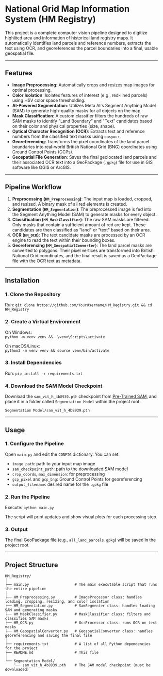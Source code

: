 # National Grid Map Information System (HM Registry)

This project is a complete computer vision pipeline designed to digitize highlited area and information of historical land registry maps. It automatically identifies land parcels and reference numbers, extracts the text using OCR, and georeferences the parcel boundaries into a final, usable geospatial file.

---

## Features

- **Image Preprocessing**: Automatically crops and resizes map images for optimal processing.
- **Color Isolation**: Isolates features of interest (e.g., red-lined parcels) using HSV color space thresholding.
- **AI-Powered Segmentation**: Utilizes Meta AI's Segment Anything Model (SAM) to generate high-quality masks for all objects on the map.
- **Mask Classification**: A custom classifier filters the hundreds of raw SAM masks to identify "Land Boundary" and "Text" candidates based on their color and physical properties (size, shape).
- **Optical Character Recognition (OCR)**: Extracts text and reference numbers from the classified text masks using `easyocr`.
- **Georeferencing**: Transforms the pixel coordinates of the land parcel boundaries into real-world British National Grid (BNG) coordinates using Ground Control Points (GCPs).
- **Geospatial File Generation**: Saves the final geolocated land parcels and their associated OCR text into a GeoPackage (`.gpkg`) file for use in GIS software like QGIS or ArcGIS.

---

## Pipeline Workflow

1. **Preprocessing (`HM_Preprocessing`)**: The input map is loaded, cropped, and resized. A binary mask of all red elements is created.  
2. **Segmentation (`HM_Segmentation`)**: The preprocessed image is fed into the Segment Anything Model (SAM) to generate masks for every object.  
3. **Classification (`HM_MaskClassifier`)**: The raw SAM masks are filtered. Only masks that contain a sufficient amount of red are kept. These candidates are then classified as "land" or "text" based on their area.  
4. **OCR (`HM_OCR`)**: The text candidate masks are processed by an OCR engine to read the text within their bounding boxes.  
5. **Georeferencing (`HM_GeospatialConverter`)**: The land parcel masks are converted to polygons. Their pixel vertices are transformed into British National Grid coordinates, and the final result is saved as a GeoPackage file with the OCR text as metadata.  

---

## Installation

### 1. Clone the Repository

Run: `git clone https://github.com/YourUsername/HM_Registry.git && cd HM_Registry`

### 2. Create a Virtual Environment

On Windows:  
`python -m venv venv && .\venv\Scripts\activate`  

On macOS/Linux:  
`python3 -m venv venv && source venv/bin/activate`  

### 3. Install Dependencies

Run: `pip install -r requirements.txt`

### 4. Download the SAM Model Checkpoint

Download the `sam_vit_h_4b8939.pth` checkpoint from [Pre-Trained SAM](https://dl.fbaipublicfiles.com/segment_anything/sam_vit_h_4b8939.pth), and place it in a folder called `Segmentation Model` within the project root:  

`Segmentation Model/sam_vit_h_4b8939.pth`

---

## Usage

### 1. Configure the Pipeline

Open `main.py` and edit the `CONFIG` dictionary. You can set:

- `image_path`: path to your input map image  
- `sam_checkpoint_path`: path to the downloaded SAM model  
- `crop_coords`, `max_dimension`: for preprocessing  
- `gcp_pixel` and `gcp_bng`: Ground Control Points for georeferencing  
- `output_filename`: desired name for the `.gpkg` file  

### 2. Run the Pipeline

Execute: `python main.py`

The script will print updates and show visual plots for each processing step.

### 3. Output

The final GeoPackage file (e.g., `all_land_parcels.gpkg`) will be saved in the project root.

---

## Project Structure
```
HM_Registry/
│
├── main.py                     # The main executable script that runs the entire pipeline
│
├── HM_Preprocessing.py         # ImageProcessor class: handles loading, cropping, resizing, and color isolation
├── HM_Segmentation.py          # SamSegmenter class: handles loading SAM and generating masks
├── HM_MaskClassifier.py        # MaskClassifier class: filters and classifies SAM masks
├── HM_OCR.py                   # OcrProcessor class: runs OCR on text masks
├── HM_GeospatialConverter.py   # GeospatialConverter class: handles georeferencing and saving the final file
│
├── requirements.txt            # A list of all Python dependencies for the project
├── README.md                   # This file
│
└── Segmentation Model/
    └── sam_vit_h_4b8939.pth    # The SAM model checkpoint (must be downloaded)
```
